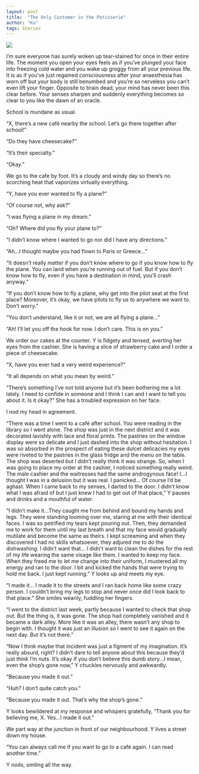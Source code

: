 ```yaml
---
layout: post
title:  "The Only Customer in the Patisserie"
author: "Ku"
tags: Stories
---
```


<img src="https://images.unsplash.com/photo-1628565836616-96eabd510740?ixid=MnwxMjA3fDB8MHxwaG90by1wYWdlfHx8fGVufDB8fHx8&ixlib=rb-1.2.1&auto=format&fit=crop&w=500&q=80">


I’m sure everyone has surely woken up tear-stained for once in their entire life. The moment you open your eyes feels as if you’ve plunged your face into freezing cold water and you wake up groggy from all your previous life. It is as if you’ve just regained consciousness after your anaesthesia has worn off but your body is still benumbed and you’re so nerveless you can’t even lift your finger. Opposite to brain dead, your mind has never been this clear before. Your senses sharpen and suddenly everything becomes so clear to you like the dawn of an oracle.

School is mundane as usual.

“X, there’s a new café nearby the school. Let’s go there together after school!”

“Do they have cheesecake?”

“It’s their specialty.”

“Okay.”

We go to the cafe by foot. It’s a cloudy and windy day so there’s no scorching heat that vaporizes virtually everything.

“Y, have you ever wanted to fly a plane?”

“Of course not, why ask?”

“I was flying a plane in my dream.”

“Oh? Where did you fly your plane to?”

“I didn’t know where I wanted to go nor did I have any directions.”

“Ah…I thought maybe you had flown to Paris or Greece…”

“It doesn’t really matter if you don’t know where to go if you know how to fly the plane. You can land when you’re running out of fuel. But if you don’t know how to fly, even if you have a destination in mind, you’ll crash anyway.”

“If you don’t know how to fly a plane, why get into the pilot seat at the first place? Moreover, it’s okay, we have pilots to fly us to anywhere we want to. Don’t worry.”

“You don’t understand, like it or not, we are all flying a plane…”

“Ah! I’ll let you off the hook for now. I don’t care. This is on you.”

We order our cakes at the counter. Y is fidgety and tensed, averting her eyes from the cashier. She is having a slice of strawberry cake and I order a piece of cheesecake.

“X, have you ever had a very weird experience?”

“It all depends on what you mean by weird.”

“There’s something I’ve not told anyone but it’s been bothering me a lot lately. I need to confide in someone and I think I can and I want to tell you about it. Is it okay?” She has a troubled expression on her face.

I nod my head in agreement.

“There was a time I went to a café after school. You were reading in the library so I went alone. The shop was just in the next district and it was decorated lavishly with lace and floral prints. The pastries on the window display were so delicate and I just dashed into the shop without hesitation. I was so absorbed in the prospect of eating these dulcet delicacies my eyes were riveted to the pastries in the glass fridge and the menu on the table. The shop was deserted but I didn’t really think it was strange. So, when I was going to place my order at the cashier, I noticed something really weird. The male cashier and the waitresses had the same androgynous face! I…I thought I was in a delusion but it was real. I panicked… Of course I’d be aghast. When I came back to my senses, I darted to the door. I didn’t know what I was afraid of but I just knew I had to get out of that place,” Y pauses and drinks and a mouthful of water.

“I didn’t make it…They caught me from behind and bound my hands and legs. They were standing looming over me, staring at me with their identical faces. I was so petrified my tears kept pouring out. Then, they demanded me to work for them until my last breath and that my face would gradually mutilate and become the same as theirs. I kept screaming and when they discovered I had no skills whatsoever, they adjured me to do the dishwashing. I didn’t want that… I didn’t want to clean the dishes for the rest of my life wearing the same visage like them. I wanted to keep my face. When they freed me to let me change into their uniform, I mustered all my energy and ran to the door. I bit and kicked the hands that were trying to hold me back. I just kept running.”
Y looks up and meets my eye.

“I made it… I made it to the streets and I ran back home like some crazy person. I couldn’t bring my legs to stop and never once did I look back to that place.” She smiles wearily, fuddling her fingers.

“I went to the district last week, partly because I wanted to check that shop out. But the thing is, it was gone. The shop had completely vanished and it became a dark alley. More like it was an alley, there wasn’t any shop to begin with. I thought it was just an illusion so I went to see it again on the next day. But it’s not there.”

“Now I think maybe that incident was just a figment of my imagination. It’s really absurd, right? I didn’t dare to tell anyone about this because they’d just think I’m nuts. It’s okay if you don’t believe this dumb story…I mean, even the shop’s gone now,” Y chuckles nervously and awkwardly.

“Because you made it out.”

“Huh? I don’t quite catch you.”

“Because you made it out. That’s why the shop’s gone.”

Y looks bewildered at my response and whispers gratefully, “Thank you for believing me, X. Yes…I made it out.”

We part way at the junction in front of our neighbourhood. Y lives a street down my house.

“You can always call me if you want to go to a café again. I can read another time.”

Y nods, smiling all the way. 
